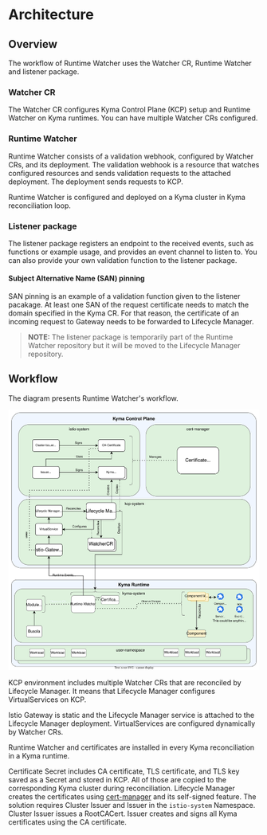 # Architecture

## Overview

The workflow of Runtime Watcher uses the Watcher CR, Runtime Watcher and listener package.

### Watcher CR

The Watcher CR configures Kyma Control Plane (KCP) setup and Runtime Watcher on Kyma runtimes. You can have multiple Watcher CRs configured.

### Runtime Watcher

Runtime Watcher consists of a validation webhook, configured by Watcher CRs, and its deployment. The validation webhook is a resource that watches configured resources and sends validation requests to the attached deployment. The deployment sends requests to KCP.

Runtime Watcher is configured and deployed on a Kyma cluster in Kyma reconciliation loop.

### Listener package

The listener package registers an endpoint to the received events, such as functions or example usage, and provides an event channel to listen to. You can also provide your own validation function to the listener package.

#### Subject Alternative Name (SAN) pinning

SAN pinning is an example of a validation function given to the listener pacakage. At least one SAN of the request certificate needs to match the domain specified in the Kyma CR. For that reason, the certificate of an incoming request to Gateway needs to be forwarded to Lifecycle Manager.

> **NOTE:** The listener package is temporarily part of the Runtime Watcher repository but it will be moved to the Lifecycle Manager repository.

## Workflow

The diagram presents Runtime Watcher's workflow.

![Runtime Watcher architecture](./assets/runtime_watcher_architecture_simplified.svg)

KCP environment includes multiple Watcher CRs that are reconciled by Lifecycle Manager. It means that Lifecycle Manager configures VirtualServices on KCP. <!--TBD: update the diagram to multiply the VirtualService-->

Istio Gateway is static and the Lifecycle Manager service is attached to the Lifecycle Manager deployment. VirtualServices are configured dynamically by Watcher CRs.

Runtime Watcher and certificates <!--TBD: or certificate Secret--> are installed in every Kyma reconciliation in a Kyma runtime.

Certificate Secret includes CA certificate, TLS certificate, and TLS key saved as a Secret and stored in KCP. All of those  are copied to the corresponding Kyma cluster during reconciliation. Lifecycle Manager creates the certificates using [cert-manager](https://github.com/cert-manager/cert-manager) and its self-signed feature. The solution requires Cluster Issuer and Issuer in the `istio-system` Namespace. Cluster Issuer issues a RootCACert. Issuer creates and signs all Kyma certificates using the CA certificate.
